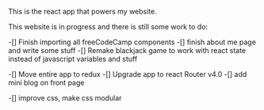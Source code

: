 This is the react app that powers my website.

This website is in progress and there is still some work to do:

-[] Finish importing all freeCodeCamp components
-[] finish about me page and write some stuff
-[] Remake blackjack game to work with react state instead of javascript variables and stuff

-[] Move entire app to redux
-[] Upgrade app to react Router v4.0
-[] add mini blog on front page

-[] improve css, make css modular
